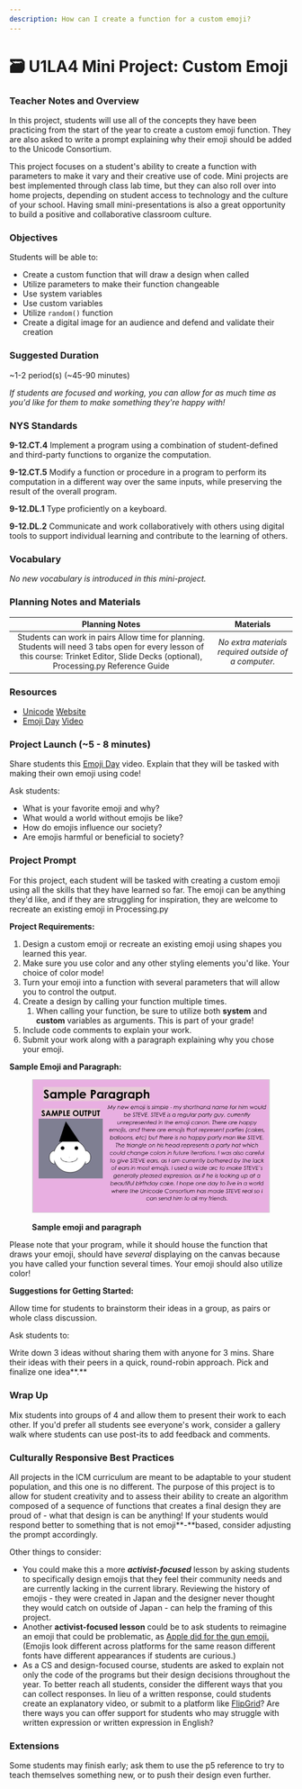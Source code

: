 ```yaml
---
description: How can I create a function for a custom emoji?
---
```


# 🗃 U1LA4 Mini Project: Custom Emoji

### Teacher Notes and Overview

In this project, students will use all of the concepts they have been practicing from the start of the year to create a custom emoji function. They are also asked to write a prompt explaining why their emoji should be added to the Unicode Consortium.

This project focuses on a student's ability to create a function with parameters to make it vary and their creative use of code. Mini projects are best implemented through class lab time, but they can also roll over into home projects, depending on student access to technology and the culture of your school. Having small mini-presentations is also a great opportunity to build a positive and collaborative classroom culture.

### Objectives

Students will be able to:

* Create a custom function that will draw a design when called
* Utilize parameters to make their function changeable
* Use system variables
* Use custom variables
* Utilize `random()` function
* Create a digital image for an audience and defend and validate their creation

### Suggested Duration

\~1-2 period(s) (\~45-90 minutes)

_If students are focused and working, you can allow for as much time as you'd like for them to make something they're happy with!_

### NYS Standards

**9-12.CT.4** Implement a program using a combination of student-defined and third-party functions to organize the computation.

**9-12.CT.5** Modify a function or procedure in a program to perform its computation in a different way over the same inputs, while preserving the result of the overall program.

**9-12.DL.1** Type proficiently on a keyboard.

**9-12.DL.2** Communicate and work collaboratively with others using digital tools to support individual learning and contribute to the learning of others.

### Vocabulary

_No new vocabulary is introduced in this mini-project._

### Planning Notes and Materials

|                                                                                       Planning Notes                                                                                      |                       Materials                      |
| :---------------------------------------------------------------------------------------------------------------------------------------------------------------------------------------: | :--------------------------------------------------: |
| Students can work in pairs Allow time for planning. Students will need 3 tabs open for every lesson of this course: Trinket Editor, Slide Decks (optional), Processing.py Reference Guide | _No extra materials required outside of a computer._ |

### Resources

* [Unicode](http://unicode.org/consortium/consort.html) [Website](http://unicode.org/consortium/consort.html)
* [Emoji Day](https://youtu.be/AT6o\_ThXq7g) [Video](https://youtu.be/AT6o\_ThXq7g)

### Project Launch (\~5 - 8 minutes)

Share students this [Emoji Day](https://www.youtube.com/watch?v=AT6o\_ThXq7g\&feature=youtu.be) video. Explain that they will be tasked with making their own emoji using code!

Ask students:

* What is your favorite emoji and why?
* What would a world without emojis be like?
* How do emojis influence our society?
* Are emojis harmful or beneficial to society?

### Project Prompt

For this project, each student will be tasked with creating a custom emoji using all the skills that they have learned so far. The emoji can be anything they'd like, and if they are struggling for inspiration, they are welcome to recreate an existing emoji in Processing.py

**Project Requirements:**

1. Design a custom emoji or recreate an existing emoji using shapes you learned this year.
2. Make sure you use color and any other styling elements you'd like. Your choice of color mode!
3. Turn your emoji into a function with several parameters that will allow you to control the output.
4. Create a design by calling your function multiple times.
   1. When calling your function, be sure to utilize both **system** and **custom** variables as arguments. This is part of your grade!
5. Include code comments to explain your work.
6. Submit your work along with a paragraph explaining why you chose your emoji.

**Sample Emoji and Paragraph:**

<figure><img src="../.gitbook/assets/image (3).png" alt=""><figcaption><p><strong>Sample emoji and paragraph</strong></p></figcaption></figure>

Please note that your program, while it should house the function that draws your emoji, should have _several_ displaying on the canvas because you have called your function several times. Your emoji should also utilize color!

**Suggestions for Getting Started:**

Allow time for students to brainstorm their ideas in a group, as pairs or whole class discussion.

Ask students to:

Write down 3 ideas without sharing them with anyone for 3 mins. Share their ideas with their peers in a quick, round-robin approach. Pick and finalize one idea**.**

### **Wrap Up**

Mix students into groups of 4 and allow them to present their work to each other. If you'd prefer all students see everyone's work, consider a gallery walk where students can use post-its to add feedback and comments.

### **Culturally Responsive Best Practices**

All projects in the ICM curriculum are meant to be adaptable to your student population, and this one is no different. The purpose of this project is to allow for student creativity and to assess their ability to create an algorithm composed of a sequence of functions that creates a final design they are proud of - what that design is can be anything! If your students would respond better to something that is not emoji**-**based, consider adjusting the prompt accordingly.

Other things to consider:&#x20;

* You could make this a more _**activist-focused**_ lesson by asking students to specifically design emojis that they feel their community needs and are currently lacking in the current library. Reviewing the history of emojis - they were created in Japan and the designer never thought they would catch on outside of Japan - can help the framing of this project.&#x20;
* Another **activist-focused lesson** could be to ask students to reimagine an emoji that could be problematic, as [Apple did for the gun emoji.](https://www.inverse.com/article/44132-google-gun-emoji-goes-water-gun) (Emojis look different across platforms for the same reason different fonts have different appearances if students are curious.)&#x20;
* As a CS and design-focused course, students are asked to explain not only the code of the programs but their design decisions throughout the year. To better reach all students, consider the different ways that you can collect responses. In lieu of a written response, could students create an explanatory video, or submit to a platform like [FlipGrid](https://info.flipgrid.com/)? Are there ways you can offer support for students who may struggle with written expression or written expression in English?

### **Extensions**

Some students may finish early; ask them to use the p5 reference to try to teach themselves something new, or to push their design even further.
